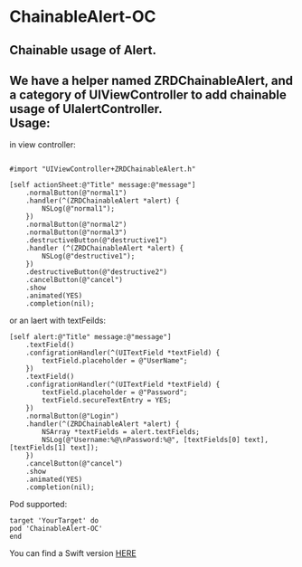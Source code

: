 # ChainableAlert-OC
Chainable usage of Alert.<br>
---
We have a helper named ZRDChainableAlert, and a category of UIViewController to add chainable usage of UIalertController.<br>
Usage:
---
in view controller:
```

#import "UIViewController+ZRDChainableAlert.h"
```
```
[self actionSheet:@"Title" message:@"message"]
    .normalButton(@"normal1")
    .handler(^(ZRDChainableAlert *alert) {
        NSLog(@"normal1");
    })
    .normalButton(@"normal2")
    .normalButton(@"normal3")
    .destructiveButton(@"destructive1")
    .handler (^(ZRDChainableAlert *alert) {
        NSLog(@"destructive1");
    })
    .destructiveButton(@"destructive2")
    .cancelButton(@"cancel")
    .show
    .animated(YES)
    .completion(nil);

```
or an laert with textFeilds:
```
[self alert:@"Title" message:@"message"]
    .textField()
    .configrationHandler(^(UITextField *textField) {
        textField.placeholder = @"UserName";
    })
    .textField()
    .configrationHandler(^(UITextField *textField) {
        textField.placeholder = @"Password";
        textField.secureTextEntry = YES;
    })
    .normalButton(@"Login")
    .handler(^(ZRDChainableAlert *alert) {
        NSArray *textFields = alert.textFields;
        NSLog(@"Username:%@\nPassword:%@", [textFields[0] text], [textFields[1] text]);
    })
    .cancelButton(@"cancel")
    .show
    .animated(YES)
    .completion(nil);
```
Pod supported:
```
target 'YourTarget' do
pod 'ChainableAlert-OC'
end
```
You can find a Swift version [HERE](https://github.com/DingHub/ChainableAlert)
